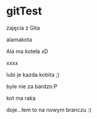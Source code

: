 ﻿gitTest
=======

zajęcia z Gita

alamakota




Ala ma koteła xD

xxxx
 

lubi je kazda kobita ;)

byle nie za bardzo:P



kot ma raka

doje...łem to na nowym branczu :)

